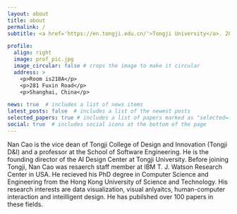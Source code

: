 ```yaml
---
layout: about
title: about
permalink: /
subtitle: <a href='https://en.tongji.edu.cn/'>Tongji University</a>. 281# Fuxin Road, Shanghai, China

profile:
  align: right
  image: prof_pic.jpg
  image_circular: false # crops the image to make it circular
  address: >
    <p>Room is218A</p>
    <p>281 Fuxin Road</p>
    <p>Shanghai, China</p>

news: true  # includes a list of news items
latest_posts: false  # includes a list of the newest posts
selected_papers: true # includes a list of papers marked as "selected={true}"
social: true  # includes social icons at the bottom of the page
---
```

Nan Cao is the vice dean of Tongji College of Design and Innovation (Tongji D&I) and a professor at the School of Software Engineering. He is the founding director of the AI Design Center at Tongji University. Before joining Tongji, Nan Cao was resaerch staff member at IBM T. J. Watson Research Center in USA. He recieved his PhD degree in Computer Science and Engineering from the Hong Kong University of Science and Technology. His research interests are data visualization, visual anlyaitcs, human-computer interaction and inteilligent design. He has pubilshed over 100 papers in these fields.